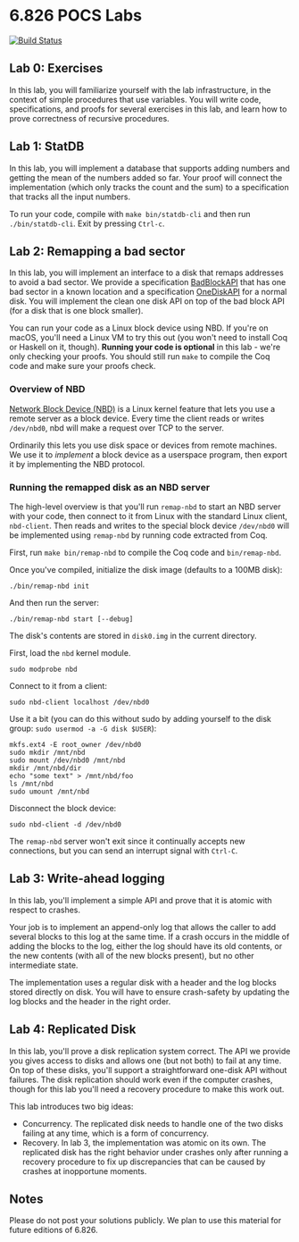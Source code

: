 # 6.826 POCS Labs

[![Build Status](https://travis-ci.com/mit-pdos/6.826-labs.svg?token=1SPwqpqUkmsUej6KT47u&branch=master)](https://travis-ci.com/mit-pdos/6.826-labs)

## Lab 0: Exercises

In this lab, you will familiarize yourself with the lab infrastructure,
in the context of simple procedures that use variables.  You will write
code, specifications, and proofs for several exercises in this lab,
and learn how to prove correctness of recursive procedures.

## Lab 1: StatDB

In this lab, you will implement a database that supports adding numbers and
getting the mean of the numbers added so far. Your proof will connect the
implementation (which only tracks the count and the sum) to a specification that
tracks all the input numbers.

To run your code, compile with `make bin/statdb-cli` and then run
`./bin/statdb-cli`. Exit by pressing `Ctrl-c`.

## Lab 2: Remapping a bad sector

In this lab, you will implement an interface to a disk that remaps addresses to
avoid a bad sector. We provide a specification
[BadBlockAPI](src/Lab2/BadBlockAPI.v) that has one bad sector in a known
location and a specification [OneDiskAPI](src/Common/OneDiskAPI.v) for a normal
disk. You will implement the clean one disk API on top of the bad block API (for
a disk that is one block smaller).

You can run your code as a Linux block device using NBD. If you're on macOS,
you'll need a Linux VM to try this out (you won't need to install Coq or Haskell
on it, though). **Running your code is optional** in this lab - we're only
checking your proofs. You should still run `make` to compile the Coq code and
make sure your proofs check.

### Overview of NBD

[Network Block Device (NBD)](https://nbd.sourceforge.io/) is a Linux kernel
feature that lets you use a remote server as a block device. Every time the
client reads or writes `/dev/nbd0`, nbd will make a request over TCP to the
server.

Ordinarily this lets you use disk space or devices from remote machines. We use
it to _implement_ a block device as a userspace program, then export it by
implementing the NBD protocol.

### Running the remapped disk as an NBD server

The high-level overview is that you'll run `remap-nbd` to start an NBD server
with your code, then connect to it from Linux with the standard Linux client,
`nbd-client`. Then reads and writes to the special block device `/dev/nbd0` will
be implemented using `remap-nbd` by running code extracted from Coq.

First, run `make bin/remap-nbd` to compile the Coq code and `bin/remap-nbd`.

Once you've compiled, initialize the disk image (defaults to a 100MB disk):

```
./bin/remap-nbd init
```

And then run the server:

```
./bin/remap-nbd start [--debug]
```

The disk's contents are stored in `disk0.img` in the current directory.

First, load the `nbd` kernel module.

```
sudo modprobe nbd
```

Connect to it from a client:

```
sudo nbd-client localhost /dev/nbd0
```

Use it a bit (you can do this without sudo by adding yourself to the disk group:
`sudo usermod -a -G disk $USER`):

```
mkfs.ext4 -E root_owner /dev/nbd0
sudo mkdir /mnt/nbd
sudo mount /dev/nbd0 /mnt/nbd
mkdir /mnt/nbd/dir
echo "some text" > /mnt/nbd/foo
ls /mnt/nbd
sudo umount /mnt/nbd
```

Disconnect the block device:

```
sudo nbd-client -d /dev/nbd0
```

The `remap-nbd` server won't exit since it continually accepts new connections,
but you can send an interrupt signal with `Ctrl-C`.

## Lab 3: Write-ahead logging

In this lab, you'll implement a simple API and prove that it is atomic
with respect to crashes.

Your job is to implement an append-only log that allows the caller to add
several blocks to this log at the same time.  If a crash occurs in the
middle of adding the blocks to the log, either the log should have its
old contents, or the new contents (with all of the new blocks present),
but no other intermediate state.

The implementation uses a regular disk with a header and the log blocks
stored directly on disk.  You will have to ensure crash-safety by updating
the log blocks and the header in the right order.

## Lab 4: Replicated Disk

In this lab, you'll prove a disk replication system correct. The API we provide you gives access to disks and allows one (but not both) to fail at any time. On top of these disks, you'll support a straightforward one-disk API without failures. The disk replication should work even if the computer crashes, though for this lab you'll need a recovery procedure to make this work out.

This lab introduces two big ideas:

- Concurrency. The replicated disk needs to handle one of the two disks failing at any time, which is a form of concurrency.
- Recovery. In lab 3, the implementation was atomic on its own. The replicated disk has the right behavior under crashes only after running a recovery procedure to fix up discrepancies that can be caused by crashes at inopportune moments.

## Notes

Please do not post your solutions publicly. We plan to use this material for
future editions of 6.826.
